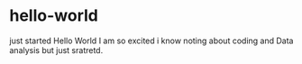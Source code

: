 # hello-world
just started
Hello World
I am so excited i know noting about coding and Data analysis but just sratretd.

